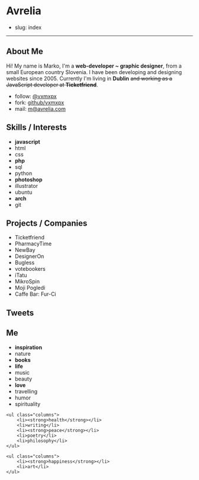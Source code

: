 # Avrelia

- slug: index

---------------------

## About Me

Hi! My name is Marko, I'm a **web-developer ~ graphic designer**, from a small European country Slovenia.
I have been developing and designing websites since 2005. Currently I'm living
in **Dublin** <del datetime="2013-05-15T08:00:00Z">and working as a JavaScript developer at **Ticketfriend**</del>.

<ul class="columns-3">
	<li>follow: <a href="http://twitter.com/vxmxpx">@vxmxpx</a></li>
	<li>fork: <a href="https://github.com/vxmxpx">github/vxmxpx</a></li>
	<li>mail: <a href="mailto:m@avrelia.com">m@avrelia.com</a></li>
</ul>

## Skills / Interests

<ul class="columns-3">
	<li><strong>javascript</strong></li>
	<li>html</li>
	<li>css</li>
	<li><strong>php</strong></li>
	<li>sql</li>
	<li>python</li>
	<li><strong>photoshop</strong></li>
	<li>illustrator</li>
	<li>ubuntu</li>
	<li><strong>arch</strong></li>
	<li>git</li>
</ul>

## Projects / Companies

<ul class="projects">
	<li class="project ticketfriend"><span>Ticketfriend</span></li>
	<li class="project pharmacytime"><span>PharmacyTime</span></li>
	<li class="project newbay"><span>NewBay</span></li>
	<li class="project designeron"><span>DesignerOn</span></li>
	<li class="project bugless"><span>Bugless</span></li>
	<li class="project votebookers"><span>votebookers</span></li>
	<li class="project itatu"><span>iTatu</span></li>
	<li class="project mikrospin"><span>MikroSpin</span></li>
	<li class="project mojipogledi"><span>Moji Pogledi</span></li>
	<li class="project furci"><span>Caffe Bar: Fur-Ci</span></li>
</ul>

## Tweets

<div class="tweet"></div>

## Me

<div>
	<ul class="columns">
		<li><strong>inspiration</strong></li>
		<li>nature</li>
		<li><strong>books</strong></li>
		<li><strong>life</strong></li>
		<li>music</li>
		<li>beauty</li>
		<li><strong>love</strong></li>
		<li>travelling</li>
		<li>humor</li>
		<li>spirituality</li>
	</ul>

	<ul class="columns">
		<li><strong>health</strong></li>
		<li>writing</li>
		<li><strong>peace</strong></li>
		<li>poetry</li>
		<li>philosophy</li>
	</ul>

	<ul class="columns">
		<li><strong>happiness</strong></li>
		<li>art</li>
	</ul>
</div>

<script language="javascript" src="//ajax.googleapis.com/ajax/libs/jquery/1.6.4/jquery.min.js" type="text/javascript"></script>
<script language="javascript" src="//share.avrelia.com/twitter/jquery.tweet.min.js" type="text/javascript"></script>

<script type='text/javascript'>
	jQuery(function($){
		$(".tweet").tweet({
			modpath: 'http://share.avrelia.com/twitter/',
			username: 'vxmxpx',
			// query: 'from:vxmxpx #dev',
			count: 3,
			loading_text: "loading tweets..."
		});
	});
</script>